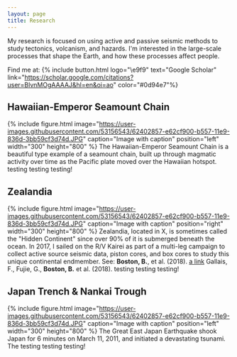 ```yaml
---
layout: page
title: Research
---
```


My research is focused on using active and passive seismic methods to study tectonics, volcanism, and hazards. I'm interested in the large-scale processes that shape the Earth, and how these processes affect people.

Find me at: {% include button.html logo="\e9f9" text="Google Scholar" link="https://scholar.google.com/citations?user=BlvnMOgAAAAJ&hl=en&oi=ao" color="#0d94e7"%}

## Hawaiian-Emperor Seamount Chain
{% include figure.html image="https://user-images.githubusercontent.com/53156543/62402857-e62cf900-b557-11e9-836d-3bb59cf3d74d.JPG" caption="Image with caption" position="left" width="300" height="800" %}
The Hawaiian-Emperor Seamount Chain is a beautiful type example of a seamount chain, built up through magmatic activity over time as the Pacific plate moved over the Hawaiian hotspot. 
testing
testing
testing!

## Zealandia
{% include figure.html image="https://user-images.githubusercontent.com/53156543/62402857-e62cf900-b557-11e9-836d-3bb59cf3d74d.JPG" caption="Image with caption" position="right" width="300" height="800" %}
Zealandia, located in X, is sometimes called the "Hidden Continent" since over 90% of it is submerged beneath the ocean. In 2017, I sailed on the R/V Kairei as part of a multi-leg campaign to collect active source seismic data, piston cores, and box cores to study this unique continental endmember.
See:
**Boston, B.**, et al. (2018). [a link](https://earth-planets-space.springeropen.com/articles/10.1186/1880-5981-66-135 "link")
Gallais, F., Fujie, G., **Boston, B.** et al. (2018).
testing
testing
testing!


## Japan Trench & Nankai Trough
{% include figure.html image="https://user-images.githubusercontent.com/53156543/62402857-e62cf900-b557-11e9-836d-3bb59cf3d74d.JPG" caption="Image with caption" position="left" width="300" height="800" %}
The Great East Japan Earthquake shook Japan for 6 minutes on March 11, 2011, and initiated a devastating tsunami. The 
testing
testing
testing!
